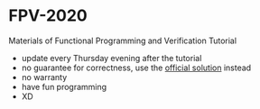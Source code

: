 # FPV-2020
Materials of Functional Programming and Verification Tutorial

* update every Thursday evening after the tutorial
* no guarantee for correctness, use the [official solution](https://www21.in.tum.de/teaching/fpv/WS20/exercises.html) instead
* no warranty
* have fun programming
* XD
